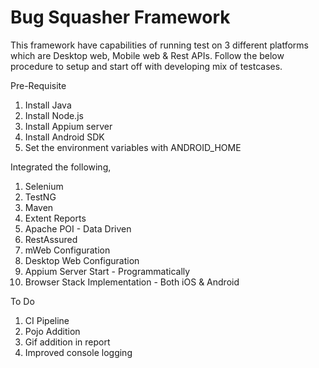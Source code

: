 # Bug Squasher Framework

This framework have capabilities of running test on 3 different platforms which are Desktop web, Mobile web & Rest APIs. Follow the below procedure to setup and start off with developing mix of testcases.

Pre-Requisite
1. Install Java
2. Install Node.js
3. Install Appium server
4. Install Android SDK
5. Set the environment variables with ANDROID_HOME 

Integrated the following,
1. Selenium
2. TestNG
3. Maven
4. Extent Reports
5. Apache POI - Data Driven
6. RestAssured
7. mWeb Configuration
8. Desktop Web Configuration
9. Appium Server Start - Programmatically
10. Browser Stack Implementation - Both iOS & Android

To Do
1. CI Pipeline
3. Pojo Addition
4. Gif addition in report
5. Improved console logging
